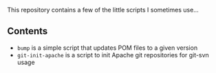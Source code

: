 This repository contains a few of the little scripts I sometimes use...

Contents
--------

* `bump` is a simple script that updates POM files to a given version
* `git-init-apache` is a script to init Apache git repositories for git-svn usage